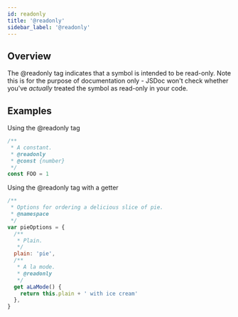 ```yaml
---
id: readonly
title: '@readonly'
sidebar_label: '@readonly'
---
```


## Overview

The @readonly tag indicates that a symbol is intended to be read-only. Note this is for the purpose of documentation only - JSDoc won't check whether you've _actually_ treated the symbol as read-only in your code.

## Examples

Using the @readonly tag

```js
/**
 * A constant.
 * @readonly
 * @const {number}
 */
const FOO = 1
```

Using the @readonly tag with a getter

```js
/**
 * Options for ordering a delicious slice of pie.
 * @namespace
 */
var pieOptions = {
  /**
   * Plain.
   */
  plain: 'pie',
  /**
   * A la mode.
   * @readonly
   */
  get aLaMode() {
    return this.plain + ' with ice cream'
  },
}
```
